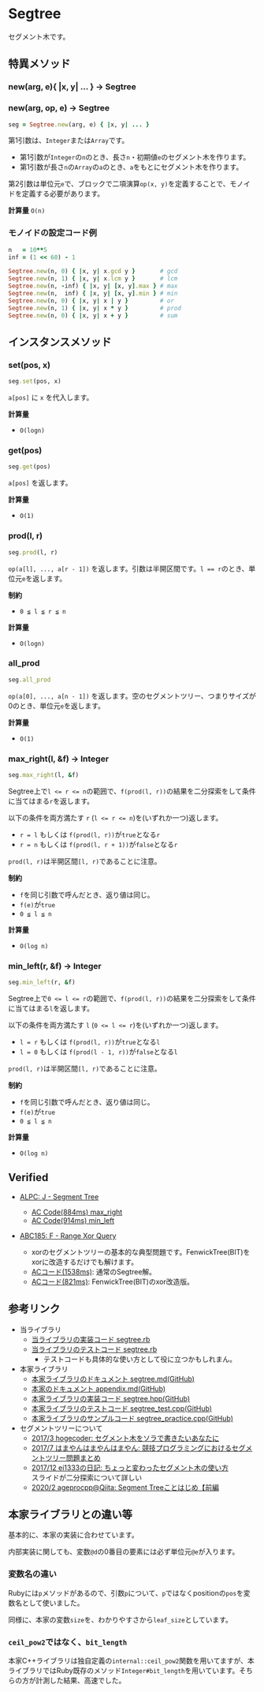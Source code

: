 # Segtree

セグメント木です。

## 特異メソッド

### new(arg, e){ |x, y| ... } -> Segtree
### new(arg, op, e) -> Segtree

```rb
seg = Segtree.new(arg, e) { |x, y| ... }
```

第1引数は、`Integer`または`Array`です。

- 第1引数が`Integer`の`n`のとき、長さ`n`・初期値`e`のセグメント木を作ります。
- 第1引数が長さ`n`の`Array`の`a`のとき、`a`をもとにセグメント木を作ります。

第2引数は単位元`e`で、ブロックで二項演算`op(x, y)`を定義することで、モノイドを定義する必要があります。

**計算量** `O(n)`

### モノイドの設定コード例

```ruby
n   = 10**5
inf = (1 << 60) - 1

Segtree.new(n, 0) { |x, y| x.gcd y }       # gcd
Segtree.new(n, 1) { |x, y| x.lcm y }       # lcm
Segtree.new(n, -inf) { |x, y| [x, y].max } # max
Segtree.new(n,  inf) { |x, y| [x, y].min } # min
Segtree.new(n, 0) { |x, y| x | y }         # or
Segtree.new(n, 1) { |x, y| x * y }         # prod
Segtree.new(n, 0) { |x, y| x + y }         # sum
```

## インスタンスメソッド

### set(pos, x)

```rb
seg.set(pos, x)
```

`a[pos]` に `x` を代入します。

**計算量**

- `O(logn)`

### get(pos)

```rb
seg.get(pos)
```

`a[pos]` を返します。

**計算量**

- `O(1)`

### prod(l, r)

```rb
seg.prod(l, r)
```

`op(a[l], ..., a[r - 1])` を返します。引数は半開区間です。`l == r`のとき、単位元`e`を返します。

**制約**

- `0 ≦ l ≦ r ≦ n`

**計算量**

- `O(logn)`

### all_prod

```rb
seg.all_prod
```

`op(a[0], ..., a[n - 1])` を返します。空のセグメントツリー、つまりサイズが0のとき、単位元`e`を返します。

**計算量**

- `O(1)`

### max_right(l, &f) -> Integer

```ruby
seg.max_right(l, &f)
```

Segtree上で`l <= r <= n`の範囲で、`f(prod(l, r))`の結果を二分探索をして条件に当てはまる`r`を返します。

以下の条件を両方満たす `r` (`l <= r <= n`)を(いずれか一つ)返します。

- `r = l` もしくは `f(prod(l, r))`が`true`となる`r`
- `r = n` もしくは `f(prod(l, r + 1))`が`false`となる`r`

`prod(l, r)`は半開区間`[l, r)`であることに注意。

**制約**

- `f`を同じ引数で呼んだとき、返り値は同じ。
- `f(e)`が`true`
- `0 ≦ l ≦ n`

**計算量** 

- `O(log n)`

### min_left(r, &f) -> Integer

```ruby
seg.min_left(r, &f)
```

Segtree上で`0 <= l <= r`の範囲で、`f(prod(l, r))`の結果を二分探索をして条件に当てはまる`l`を返します。

以下の条件を両方満たす `l` (`0 <= l <= r`)を(いずれか一つ)返します。

- `l = r` もしくは `f(prod(l, r))`が`true`となる`l`
- `l = 0` もしくは `f(prod(l - 1, r))`が`false`となる`l`

`prod(l, r)`は半開区間`[l, r)`であることに注意。

**制約**

- `f`を同じ引数で呼んだとき、返り値は同じ。
- `f(e)`が`true`
- `0 ≦ l ≦ n`

**計算量**

- `O(log n)`

## Verified

- [ALPC: J - Segment Tree](https://atcoder.jp/contests/practice2/tasks/practice2_j)
  - [AC Code(884ms) max_right](https://atcoder.jp/contests/practice2/submissions/23196480)
  - [AC Code(914ms) min_left](https://atcoder.jp/contests/practice2/submissions/23197311)

- [ABC185: F - Range Xor Query](https://atcoder.jp/contests/abc185/tasks/abc185_f)
  - xorのセグメントツリーの基本的な典型問題です。FenwickTree(BIT)をxorに改造するだけでも解けます。
  - [ACコード(1538ms)](https://atcoder.jp/contests/abc185/submissions/18746817): 通常のSegtree解。
  - [ACコード(821ms)](https://atcoder.jp/contests/abc185/submissions/18769200): FenwickTree(BIT)のxor改造版。

## 参考リンク

- 当ライブラリ
  - [当ライブラリの実装コード segtree.rb](https://github.com/universato/ac-library-rb/blob/main/lib/segtree.rb)
  - [当ライブラリのテストコード segtree.rb](https://github.com/universato/ac-library-rb/blob/main/test/segtree_test.rb)
    - テストコードも具体的な使い方として役に立つかもしれまん。
- 本家ライブラリ
  - [本家ライブラリのドキュメント segtree.md(GitHub)](https://github.com/atcoder/ac-library/blob/master/document_ja/segtree.md)
  - [本家のドキュメント appendix.md(GitHub)](https://github.com/atcoder/ac-library/blob/master/document_ja/appendix.md)
  - [本家ライブラリの実装コード segtree.hpp(GitHub)](https://github.com/atcoder/ac-library/blob/master/atcoder/segtree.hpp)
  - [本家ライブラリのテストコード segtree_test.cpp(GitHub)](https://github.com/atcoder/ac-library/blob/master/test/unittest/segtree_test.cpp)
  - [本家ライブラリのサンプルコード segtree_practice.cpp(GitHub)](https://github.com/atcoder/ac-library/blob/master/test/example/segtree_practice.cpp)
- セグメントツリーについて
  - [2017/3 hogecoder: セグメント木をソラで書きたいあなたに](https://tsutaj.hatenablog.com/entry/2017/03/29/204841)
  - [2017/7 はまやんはまやんはまやん: 競技プログラミングにおけるセグメントツリー問題まとめ](https://blog.hamayanhamayan.com/entry/2017/07/08/173120)
  - [2017/12 ei1333の日記: ちょっと変わったセグメント木の使い方](https://ei1333.hateblo.jp/entry/2017/12/14/000000)  
    スライドが二分探索について詳しい
  - [2020/2 ageprocpp@Qiita: Segment Treeことはじめ【前編](https://qiita.com/ageprocpp/items/f22040a57ad25d04d199)

## 本家ライブラリとの違い等

基本的に、本家の実装に合わせています。

内部実装に関しても、変数`@d`の0番目の要素には必ず単位元`@e`が入ります。

### 変数名の違い

Rubyには`p`メソッドがあるので、引数`p`について、`p`ではなくpositionの`pos`を変数名として使いました。

同様に、本家の変数`size`を、わかりやすさから`leaf_size`としています。

### `ceil_pow2`ではなく、`bit_length`

本家C++ライブラリは独自定義の`internal::ceil_pow2`関数を用いてますが、本ライブラリではRuby既存のメソッド`Integer#bit_length`を用いています。そちらの方が計測した結果、高速でした。
